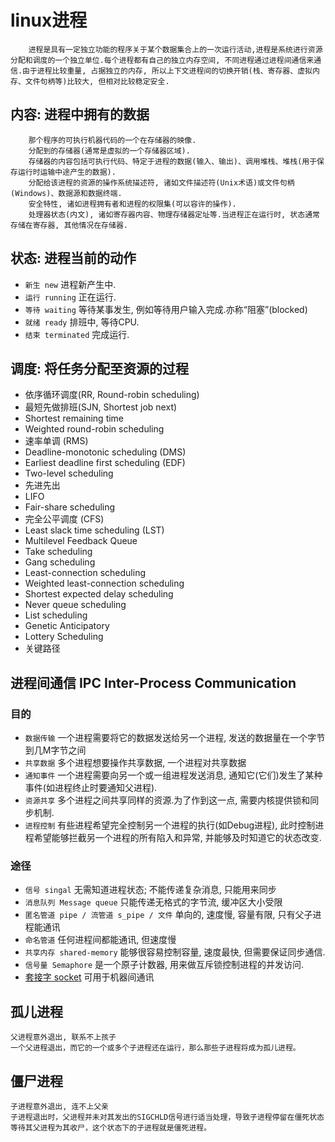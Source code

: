 # linux进程

        进程是具有一定独立功能的程序关于某个数据集合上的一次运行活动,进程是系统进行资源分配和调度的一个独立单位.每个进程都有自己的独立内存空间, 不同进程通过进程间通信来通信.由于进程比较重量, 占据独立的内存, 所以上下文进程间的切换开销(栈、寄存器、虚拟内存、文件句柄等)比较大, 但相对比较稳定安全.  

## 内容: 进程中拥有的数据  

        那个程序的可执行机器代码的一个在存储器的映像.  
        分配到的存储器(通常是虚拟的一个存储器区域).
        存储器的内容包括可执行代码、特定于进程的数据(输入、输出)、调用堆栈、堆栈(用于保存运行时运输中途产生的数据).  
        分配给该进程的资源的操作系统描述符, 诸如文件描述符(Unix术语)或文件句柄(Windows)、数据源和数据终端.  
        安全特性, 诸如进程拥有者和进程的权限集(可以容许的操作).  
        处理器状态(内文), 诸如寄存器内容、物理存储器定址等.当进程正在运行时, 状态通常存储在寄存器, 其他情况在存储器.  

## 状态: 进程当前的动作  

- `新生 new` 进程新产生中.  
- `运行 running` 正在运行.  
- `等待 waiting` 等待某事发生, 例如等待用户输入完成.亦称“阻塞”(blocked)  
- `就绪 ready` 排班中, 等待CPU.  
- `结束 terminated` 完成运行.  

## 调度: 将任务分配至资源的过程  

- 依序循环调度(RR, Round-robin scheduling)  
- 最短先做排班(SJN, Shortest job next)  
- Shortest remaining time  
- Weighted round-robin scheduling  
- 速率单调 (RMS)  
- Deadline-monotonic scheduling (DMS)  
- Earliest deadline first scheduling (EDF)  
- Two-level scheduling  
- 先进先出  
- LIFO  
- Fair-share scheduling  
- 完全公平调度 (CFS)  
- Least slack time scheduling (LST)  
- Multilevel Feedback Queue  
- Take scheduling  
- Gang scheduling  
- Least-connection scheduling  
- Weighted least-connection scheduling  
- Shortest expected delay scheduling  
- Never queue scheduling  
- List scheduling  
- Genetic Anticipatory  
- Lottery Scheduling  
- 关键路径  
  
## 进程间通信 IPC Inter-Process Communication  
  
### 目的  

- `数据传输` 一个进程需要将它的数据发送给另一个进程, 发送的数据量在一个字节到几M字节之间  
- `共享数据` 多个进程想要操作共享数据, 一个进程对共享数据  
- `通知事件` 一个进程需要向另一个或一组进程发送消息, 通知它(它们)发生了某种事件(如进程终止时要通知父进程).  
- `资源共享` 多个进程之间共享同样的资源.为了作到这一点, 需要内核提供锁和同步机制.  
- `进程控制` 有些进程希望完全控制另一个进程的执行(如Debug进程), 此时控制进程希望能够拦截另一个进程的所有陷入和异常, 并能够及时知道它的状态改变.  

### 途径  

- `信号 singal` 无需知道进程状态; 不能传递复杂消息, 只能用来同步  
- `消息队列 Message queue` 只能传递无格式的字节流, 缓冲区大小受限
- `匿名管道 pipe / 流管道 s_pipe / 文件` 单向的, 速度慢, 容量有限, 只有父子进程能通讯  
- `命名管道` 任何进程间都能通讯, 但速度慢
- `共享内存 shared-memory` 能够很容易控制容量, 速度最快, 但需要保证同步通信.
- `信号量 Semaphore` 是一个原子计数器, 用来做互斥锁控制进程的并发访问.
- [套接字 socket](linux-socket.md) 可用于机器间通讯

## 孤儿进程

    父进程意外退出, 联系不上孩子
    一个父进程退出，而它的一个或多个子进程还在运行，那么那些子进程将成为孤儿进程。

## 僵尸进程

    子进程意外退出, 连不上父亲
    子进程退出时，父进程并未对其发出的SIGCHLD信号进行适当处理，导致子进程停留在僵死状态等待其父进程为其收尸，这个状态下的子进程就是僵死进程。


  